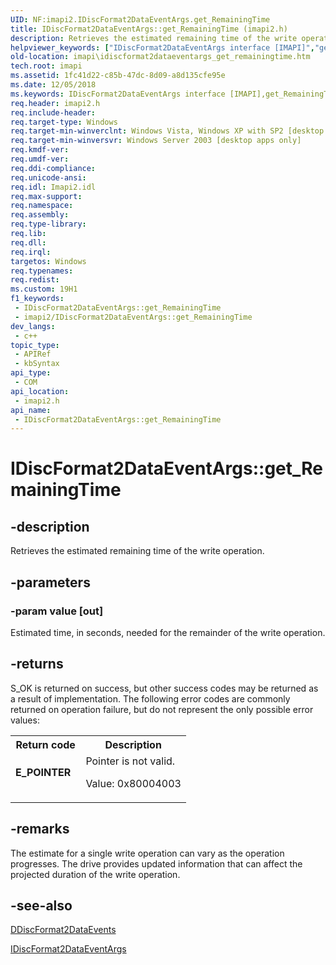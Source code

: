 ```yaml
---
UID: NF:imapi2.IDiscFormat2DataEventArgs.get_RemainingTime
title: IDiscFormat2DataEventArgs::get_RemainingTime (imapi2.h)
description: Retrieves the estimated remaining time of the write operation.
helpviewer_keywords: ["IDiscFormat2DataEventArgs interface [IMAPI]","get_RemainingTime method","IDiscFormat2DataEventArgs.get_RemainingTime","IDiscFormat2DataEventArgs::get_RemainingTime","get_RemainingTime","get_RemainingTime method [IMAPI]","get_RemainingTime method [IMAPI]","IDiscFormat2DataEventArgs interface","imapi.idiscformat2dataeventargs_get_remainingtime","imapi2/IDiscFormat2DataEventArgs::get_RemainingTime"]
old-location: imapi\idiscformat2dataeventargs_get_remainingtime.htm
tech.root: imapi
ms.assetid: 1fc41d22-c85b-47dc-8d09-a8d135cfe95e
ms.date: 12/05/2018
ms.keywords: IDiscFormat2DataEventArgs interface [IMAPI],get_RemainingTime method, IDiscFormat2DataEventArgs.get_RemainingTime, IDiscFormat2DataEventArgs::get_RemainingTime, get_RemainingTime, get_RemainingTime method [IMAPI], get_RemainingTime method [IMAPI],IDiscFormat2DataEventArgs interface, imapi.idiscformat2dataeventargs_get_remainingtime, imapi2/IDiscFormat2DataEventArgs::get_RemainingTime
req.header: imapi2.h
req.include-header: 
req.target-type: Windows
req.target-min-winverclnt: Windows Vista, Windows XP with SP2 [desktop apps only]
req.target-min-winversvr: Windows Server 2003 [desktop apps only]
req.kmdf-ver: 
req.umdf-ver: 
req.ddi-compliance: 
req.unicode-ansi: 
req.idl: Imapi2.idl
req.max-support: 
req.namespace: 
req.assembly: 
req.type-library: 
req.lib: 
req.dll: 
req.irql: 
targetos: Windows
req.typenames: 
req.redist: 
ms.custom: 19H1
f1_keywords:
 - IDiscFormat2DataEventArgs::get_RemainingTime
 - imapi2/IDiscFormat2DataEventArgs::get_RemainingTime
dev_langs:
 - c++
topic_type:
 - APIRef
 - kbSyntax
api_type:
 - COM
api_location:
 - imapi2.h
api_name:
 - IDiscFormat2DataEventArgs::get_RemainingTime
---
```


# IDiscFormat2DataEventArgs::get_RemainingTime


## -description

Retrieves the estimated remaining time of the write operation.

## -parameters

### -param value [out]

Estimated time, in seconds, needed for the remainder of the write operation.

## -returns

S_OK is returned on success, but other success codes may be returned as a result of implementation. The following error codes are commonly returned on operation failure, but do not represent the only possible error values:

<table>
<tr>
<th>Return code</th>
<th>Description</th>
</tr>
<tr>
<td width="40%">
<dl>
<dt><b>E_POINTER</b></dt>
</dl>
</td>
<td width="60%">
Pointer is not valid.

Value: 0x80004003

</td>
</tr>
</table>

## -remarks

The estimate for a single write operation can vary as the operation progresses. The drive provides updated information that can affect the projected duration of the write operation.

## -see-also

<a href="/windows/desktop/api/imapi2/nn-imapi2-ddiscformat2dataevents">DDiscFormat2DataEvents</a>



<a href="/windows/desktop/api/imapi2/nn-imapi2-idiscformat2dataeventargs">IDiscFormat2DataEventArgs</a>

